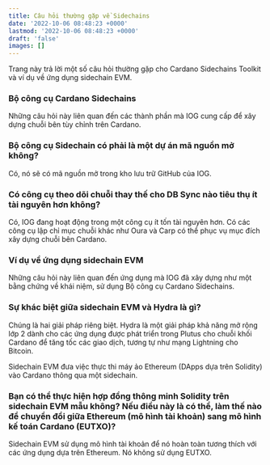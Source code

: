 ```yaml
---
title: Câu hỏi thường gặp về Sidechains
date: '2022-10-06 08:48:23 +0000'
lastmod: '2022-10-06 08:48:23 +0000'
draft: 'false'
images: []
---
```


Trang này trả lời một số câu hỏi thường gặp cho Cardano Sidechains Toolkit và ví dụ về ứng dụng sidechain EVM.

### Bộ công cụ Cardano Sidechains

Những câu hỏi này liên quan đến các thành phần mà IOG cung cấp để xây dựng chuỗi bên tùy chỉnh trên Cardano.

### Bộ công cụ Sidechain có phải là một dự án mã nguồn mở không?

Có, nó sẽ có mã nguồn mở trong kho lưu trữ GitHub của IOG.

### Có công cụ theo dõi chuỗi thay thế cho DB Sync  nào tiêu thụ ít tài nguyên hơn không?

Có, IOG đang hoạt động trong một công cụ ít tốn tài nguyên hơn. Có các công cụ lập chỉ mục chuỗi khác như Oura và Carp có thể phục vụ mục đích xây dựng chuỗi bên Cardano.

### Ví dụ về ứng dụng sidechain EVM

Những câu hỏi này liên quan đến ứng dụng mà IOG đã xây dựng như một bằng chứng về khái niệm, sử dụng Bộ công cụ Cardano Sidechains.

### Sự khác biệt giữa sidechain EVM và Hydra là gì?

Chúng là hai giải pháp riêng biệt. Hydra là một giải pháp khả năng mở rộng lớp 2 dành cho các ứng dụng được phát triển trong Plutus cho chuỗi khối Cardano để tăng tốc các giao dịch, tương tự như mạng Lightning cho Bitcoin.

Sidechain EVM đưa việc thực thi máy ảo Ethereum (DApps dựa trên Solidity) vào Cardano thông qua một sidechain.

### Bạn có thể thực hiện hợp đồng thông minh Solidity trên sidechain EVM mẫu không? Nếu điều này là có thể, làm thế nào để chuyển đổi giữa Ethereum (mô hình tài khoản) sang mô hình kế toán Cardano (EUTXO)?

Sidechain EVM sử dụng mô hình tài khoản để nó hoàn toàn tương thích với các ứng dụng dựa trên Ethereum. Nó không sử dụng EUTXO.
